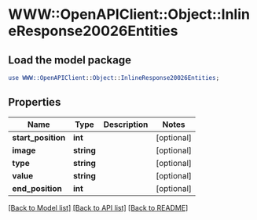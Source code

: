 # WWW::OpenAPIClient::Object::InlineResponse20026Entities

## Load the model package
```perl
use WWW::OpenAPIClient::Object::InlineResponse20026Entities;
```

## Properties
Name | Type | Description | Notes
------------ | ------------- | ------------- | -------------
**start_position** | **int** |  | [optional] 
**image** | **string** |  | [optional] 
**type** | **string** |  | [optional] 
**value** | **string** |  | [optional] 
**end_position** | **int** |  | [optional] 

[[Back to Model list]](../README.md#documentation-for-models) [[Back to API list]](../README.md#documentation-for-api-endpoints) [[Back to README]](../README.md)


